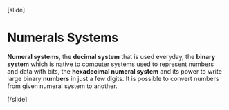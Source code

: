 [slide]
# Numerals Systems

**Numeral systems**, the **decimal system** that is used everyday, the **binary system** which is native to computer systems used to represent numbers and data with bits, the **hexadecimal numeral system** and its power to write large binary **numbers** in just a few digits. It is possible to convert numbers from given numeral system to another.

[/slide]